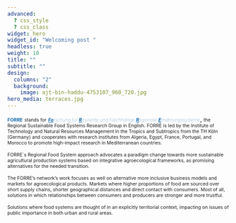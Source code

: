 ```yaml
---
advanced:
  ? css_style
  ? css_class
widget: hero
widget_id: "Welcoming post "
headless: true
weight: 10
title: ""
subtitle: ""
design:
  columns: "2"
  background:
    image: ajt-bin-haddu-4753107_960_720.jpg
hero_media: terraces.jpg
---
```

<span style='color:#1768a6; font-size:75%; font-weight:600'>**FORRE**</span> <span style='font-size:75%;'>stands for</span> <span style='color:#1768a6; font-size:75%; font-weight:100'>_<u>**Fo**</u>rschung für <u>**R**</u>esiliente und Nachhaltige <u>**R**</u>egionale <u>**E**</u>rnährungssysteme_</span>, <span style='font-size:75%;'>the Regional Sustainable Food Systems Research Group in English. FORRE is led by the Institute of Technology and Natural Resources Management in the Tropics and Subtropics from the TH Köln (Germany) and cooperates with research institutes from Algeria, Egypt, France, Portugal, and Morocco to promote high-impact research in Mediterranean countries.</span>

<span style='font-size:75%;'>FORRE´s Regional Food System approach advocates a paradigm change towards more sustainable agricultural production systems based on integrative agroecological frameworks, as promising alternatives for the needed transition. </span>

<span style='font-size:75%;'>The FORRE’s network’s work focuses as well on alternative more inclusive business models and markets for agroecological products. Markets where higher proportions of food are sourced over short supply chains, shorter geographical distances and direct contact with consumers. Most of all, solutions in which relationships between consumers and producers are stronger and more trustful.</span>

<span style='font-size:75%;'>Solutions where food systems are thought of in an explicitly territorial context, impacting on issues of public importance in both urban and rural areas.</span>
